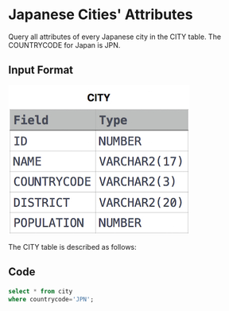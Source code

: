 # Japanese Cities' Attributes
Query all attributes of every Japanese city in the CITY table. The COUNTRYCODE for Japan is JPN.

## Input Format
![City Table](img/1449729804-f21d187d0f-CITY.jpg)

The CITY table is described as follows: 

## Code

```sql
select * from city
where countrycode='JPN';
```